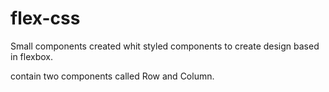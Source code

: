 # flex-css

Small components created whit styled components to create design based in flexbox.

contain two components called Row and Column.

